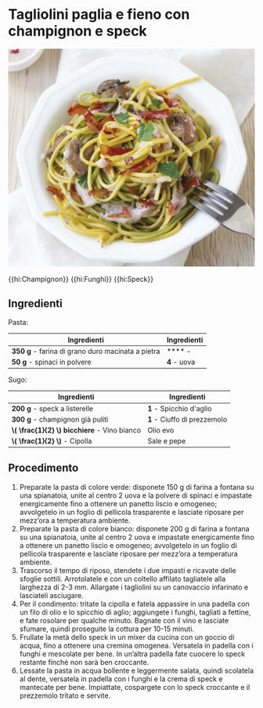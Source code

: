 # Tagliolini paglia e fieno con champignon e speck

![](img/Tagliolini-paglia-e-fieno-con-champignon-e-speck.webp)

{{hi:Champignon}}
{{hi:Funghi}}
{{hi:Speck}}

## Ingredienti

Pasta:

| Ingredienti                  | Ingredienti             |
| ---------------------------- | ----------------------- |
| **350 g** - farina di grano duro macinata a pietra | **** -  |
| **50 g** - spinaci in polvere | **4** - uova |

Sugo:

| Ingredienti                  | Ingredienti             |
| ---------------------------- | ----------------------- |
| **200 g** - speck a listerelle | **1** - Spicchio d'aglio |
| **300 g** - champignon già puliti | **1** - Ciuffo di prezzemolo |
| **\\( \frac{1}{2} \\) bicchiere** - Vino bianco | Olio evo |
| **\\( \frac{1}{2} \\)** - Cipolla | Sale e pepe |

## Procedimento

1. Preparate la pasta di colore verde: disponete 150 g di farina a fontana su una spianatoia, unite al centro 2 uova e la polvere di spinaci e impastate energicamente fino a ottenere un panetto liscio e omogeneo; avvolgetelo in un foglio di pellicola trasparente e lasciate riposare per mezz’ora a temperatura ambiente.
1. Preparate la pasta di colore bianco: disponete 200 g di farina a fontana su una spianatoia, unite al centro 2 uova e impastate energicamente fino a ottenere un panetto liscio e omogeneo; avvolgetelo in un foglio di pellicola trasparente e lasciate riposare per mezz’ora a temperatura ambiente.
1. Trascorso il tempo di riposo, stendete i due impasti e ricavate delle sfoglie sottili. Arrotolatele e con un coltello affilato tagliatele alla larghezza di 2-3 mm. Allargate i tagliolini su un canovaccio infarinato e lasciateli asciugare.
1. Per il condimento: tritate la cipolla e fatela appassire in una padella con un filo di olio e lo spicchio di aglio; aggiungete i funghi, tagliati a fettine, e fate rosolare per qualche minuto. Bagnate con il vino e lasciate sfumare, quindi proseguite la cottura per 10-15 minuti.
1. Frullate la metà dello speck in un mixer da cucina con un goccio di acqua, fino a ottenere una cremina omogenea. Versatela in padella con i funghi e mescolate per bene. In un’altra padella fate cuocere lo speck restante finché non sarà ben croccante.
1. Lessate la pasta in acqua bollente e leggermente salata, quindi scolatela al dente, versatela in padella con i funghi e la crema di speck e mantecate per bene. Impiattate, cospargete con lo speck croccante e il prezzemolo tritato e servite.
